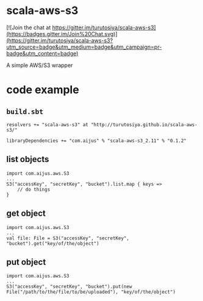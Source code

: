 # scala-aws-s3

[![Join the chat at https://gitter.im/turutosiya/scala-aws-s3](https://badges.gitter.im/Join%20Chat.svg)](https://gitter.im/turutosiya/scala-aws-s3?utm_source=badge&utm_medium=badge&utm_campaign=pr-badge&utm_content=badge)

A simple AWS/S3 wrapper

# code example

## `build.sbt`

    resolvers += "scala-aws-s3" at "http://turutosiya.github.io/scala-aws-s3/"

    libraryDependencies += "com.aijus" % "scala-aws-s3_2.11" % "0.1.2"

## list objects

    import com.aijus.aws.S3
    ...
    S3("accessKey", "secretKey", "bucket").list.map { keys =>
        // do things
    }

## get object

    import com.aijus.aws.S3
    ...
    val file: File = S3("accessKey", "secretKey", "bucket").get("key/of/the/object")

## put object

    import com.aijus.aws.S3
    ...
    S3("accessKey", "secretKey", "bucket").put(new File("/path/to/the/file/to/be/uploaded"), "key/of/the/object")